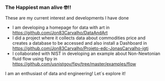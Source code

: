 ### The Happiest man alive 🤓!!



These are my current interest and developments I have done

- I am developing a homepage for data with art in https://github.com/Jon83Carvalho/DataAndArt
- I did a project where it collects data about commodities price and creates a database to be accessed and also install a Dashboard in https://github.com/Jon83Carvalho/Projeto-edc-JonasCarvalho-igti
- I collaborated with NIST in developing an example about Non-Newtonian fluid flow using fipy in https://github.com/usnistgov/fipy/tree/master/examples/flow

I am an enthusiast of data and engineering! Let´s explore it!
